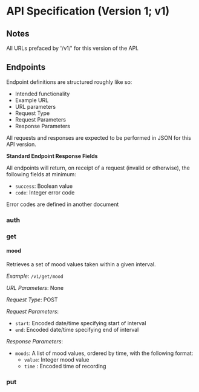 # API Specification (Version 1; v1)

## Notes

All URLs prefaced by '/v1/' for this version of the API.

## Endpoints

Endpoint definitions are structured roughly like so:
* Intended functionality
* Example URL
* URL parameters
* Request Type
* Request Parameters
* Response Parameters

All requests and responses are expected to be performed in JSON for this API version.

**Standard Endpoint Response Fields**

All endpoints will return, on receipt of a request (invalid or otherwise), the following fields at minimum:
* `success`: Boolean value
* `code`: Integer error code

Error codes are defined in another document

### auth

### get

#### mood

Retrieves a set of mood values taken within a given interval.

_Example_: `/v1/get/mood`

_URL Parameters_: None

_Request Type_: POST

_Request Parameters_:
* `start`: Encoded date/time specifying start of interval
* `end`: Encoded date/time specifying end of interval

_Response Parameters_:
* `moods`: A list of mood values, ordered by time, with the following format:
	* `value`: Integer mood value
	* `time` : Encoded time of recording

### put